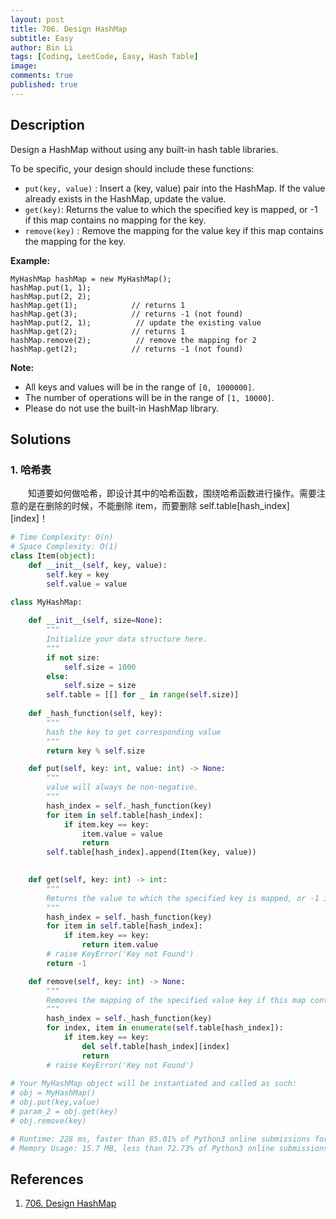 ```yaml
---
layout: post
title: 706. Design HashMap
subtitle: Easy
author: Bin Li
tags: [Coding, LeetCode, Easy, Hash Table]
image: 
comments: true
published: true
---
```


## Description

Design a HashMap without using any built-in hash table libraries.

To be specific, your design should include these functions:

- `put(key, value)` : Insert a (key, value) pair into the HashMap. If the value already exists in the HashMap, update the value.
- `get(key)`: Returns the value to which the specified key is mapped, or -1 if this map contains no mapping for the key.
- `remove(key)` : Remove the mapping for the value key if this map contains the mapping for the key.


**Example:**

```
MyHashMap hashMap = new MyHashMap();
hashMap.put(1, 1);          
hashMap.put(2, 2);         
hashMap.get(1);            // returns 1
hashMap.get(3);            // returns -1 (not found)
hashMap.put(2, 1);          // update the existing value
hashMap.get(2);            // returns 1 
hashMap.remove(2);          // remove the mapping for 2
hashMap.get(2);            // returns -1 (not found) 
```


**Note:**

- All keys and values will be in the range of `[0, 1000000]`.
- The number of operations will be in the range of `[1, 10000]`.
- Please do not use the built-in HashMap library.

## Solutions
### 1. 哈希表
　　知道要如何做哈希，即设计其中的哈希函数，围绕哈希函数进行操作。需要注意的是在删除的时候，不能删除 item，而要删除 self.table[hash_index][index]！


```python
# Time Complexity: O(n)
# Space Complexity: O(1)
class Item(object):
    def __init__(self, key, value):
        self.key = key
        self.value = value
        
class MyHashMap:

    def __init__(self, size=None):
        """
        Initialize your data structure here.
        """
        if not size:
            self.size = 1000
        else:
            self.size = size
        self.table = [[] for _ in range(self.size)]
    
    def _hash_function(self, key):
        """
        hash the key to get corresponding value
        """
        return key % self.size

    def put(self, key: int, value: int) -> None:
        """
        value will always be non-negative.
        """
        hash_index = self._hash_function(key)
        for item in self.table[hash_index]:
            if item.key == key:
                item.value = value
                return
        self.table[hash_index].append(Item(key, value))
        

    def get(self, key: int) -> int:
        """
        Returns the value to which the specified key is mapped, or -1 if this map contains no mapping for the key
        """
        hash_index = self._hash_function(key)
        for item in self.table[hash_index]:
            if item.key == key:
                return item.value
        # raise KeyError('Key not Found')
        return -1

    def remove(self, key: int) -> None:
        """
        Removes the mapping of the specified value key if this map contains a mapping for the key
        """
        hash_index = self._hash_function(key)
        for index, item in enumerate(self.table[hash_index]):
            if item.key == key:
                del self.table[hash_index][index]
                return
        # raise KeyError('Key not Found')
        
# Your MyHashMap object will be instantiated and called as such:
# obj = MyHashMap()
# obj.put(key,value)
# param_2 = obj.get(key)
# obj.remove(key)

# Runtime: 228 ms, faster than 85.01% of Python3 online submissions for Design HashMap.
# Memory Usage: 15.7 MB, less than 72.73% of Python3 online submissions for Design HashMap.
```

## References
1. [706. Design HashMap](https://leetcode.com/problems/design-hashmap/)